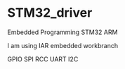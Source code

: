 # STM32_driver
Embedded Programming STM32 ARM

I am using IAR embedded workbranch

GPIO
SPI
RCC
UART
I2C
